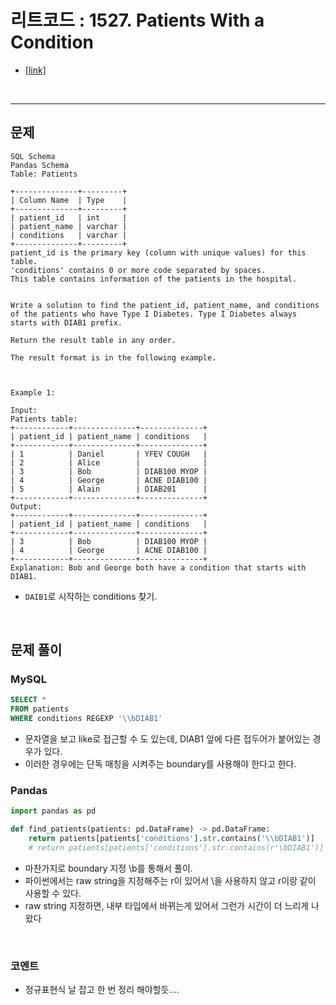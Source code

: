 리트코드 : 1527. Patients With a Condition
===

* [[link]](https://leetcode.com/problems/patients-with-a-condition/description/)
<br>

---

## 문제
```text
SQL Schema
Pandas Schema
Table: Patients

+--------------+---------+
| Column Name  | Type    |
+--------------+---------+
| patient_id   | int     |
| patient_name | varchar |
| conditions   | varchar |
+--------------+---------+
patient_id is the primary key (column with unique values) for this table.
'conditions' contains 0 or more code separated by spaces. 
This table contains information of the patients in the hospital.
 

Write a solution to find the patient_id, patient_name, and conditions of the patients who have Type I Diabetes. Type I Diabetes always starts with DIAB1 prefix.

Return the result table in any order.

The result format is in the following example.

 

Example 1:

Input: 
Patients table:
+------------+--------------+--------------+
| patient_id | patient_name | conditions   |
+------------+--------------+--------------+
| 1          | Daniel       | YFEV COUGH   |
| 2          | Alice        |              |
| 3          | Bob          | DIAB100 MYOP |
| 4          | George       | ACNE DIAB100 |
| 5          | Alain        | DIAB201      |
+------------+--------------+--------------+
Output: 
+------------+--------------+--------------+
| patient_id | patient_name | conditions   |
+------------+--------------+--------------+
| 3          | Bob          | DIAB100 MYOP |
| 4          | George       | ACNE DIAB100 | 
+------------+--------------+--------------+
Explanation: Bob and George both have a condition that starts with DIAB1.
```

* `DAIB1`로 시작하는 conditions 찾기.

<br>

## 문제 풀이

### **MySQL**
```SQL
SELECT *
FROM patients
WHERE conditions REGEXP '\\bDIAB1'
```

* 문자열을 보고 like로 접근할 수 도 있는데, DIAB1 앞에 다른 접두어가 붙어있는 경우가 있다.
* 이러한 경우에는 단독 매칭을 시켜주는 boundary를 사용해야 한다고 한다.
  
### **Pandas**
```python
import pandas as pd

def find_patients(patients: pd.DataFrame) -> pd.DataFrame:
    return patients[patients['conditions'].str.contains('\\bDIAB1')]
    # return patients[patients['conditions'].str.contains(r'\bDIAB1')]
```

* 마찬가지로 boundary 지정 \b를 통해서 풀이.
* 파이썬에서는 raw string을 지정해주는 r이 있어서 \\을 사용하지 않고 r이랑 같이 사용할 수 있다.
* raw string 지정하면, 내부 타입에서 바뀌는게 있어서 그런가 시간이 더 느리게 나왔다
  
<br>

### **코멘트**
* 정규표현식 날 잡고 한 번 정리 해야할듯....

